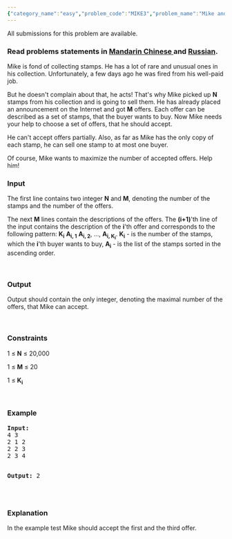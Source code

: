 ```yaml
---
{"category_name":"easy","problem_code":"MIKE3","problem_name":"Mike and Stamps","languages_supported":{"0":"ADA","1":"ASM","2":"BASH","3":"BF","4":"C","5":"C99 strict","6":"CAML","7":"CLOJ","8":"CLPS","9":"CPP 4.3.2","10":"CPP 4.9.2","11":"CPP14","12":"CS2","13":"D","14":"ERL","15":"FORT","16":"FS","17":"GO","18":"HASK","19":"ICK","20":"ICON","21":"JAVA","22":"JS","23":"LISP clisp","24":"LISP sbcl","25":"LUA","26":"NEM","27":"NICE","28":"NODEJS","29":"PAS fpc","30":"PAS gpc","31":"PERL","32":"PERL6","33":"PHP","34":"PIKE","35":"PRLG","36":"PYTH","37":"PYTH 3.4","38":"RUBY","39":"SCALA","40":"SCM guile","41":"SCM qobi","42":"ST","43":"TCL","44":"TEXT","45":"WSPC"},"max_timelimit":1,"source_sizelimit":50000,"problem_author":"kostya_by","problem_tester":null,"date_added":"26-01-2014","tags":{"0":"easy","1":"kostya_by","2":"march14","3":"search"},"editorial_url":"http://discuss.codechef.com/problems/MIKE3","time":{"view_start_date":1395135000,"submit_start_date":1395135000,"visible_start_date":1395135000,"end_date":1735669800},"layout":"problem"}
---
```

<span class="solution-visible-txt">All submissions for this problem are available.</span><h3> Read problems statements in <a target="_blank" href="http://www.codechef.com/download/translated/MARCH14/mandarin/MIKE3.pdf">Mandarin Chinese </a> and <a target="_blank" href="http://www.codechef.com/download/translated/MARCH14/russian/MIKE3.pdf">Russian</a>.</h3>
<p>Mike is fond of collecting stamps. He has a lot of rare and unusual ones in his collection. Unfortunately, a few days ago he was fired from his well-paid job.</p>
<p>But he doesn't complain about that, he acts! That's why Mike picked up <b>N</b> stamps from his collection and is going to sell them. He has already placed an announcement on the Internet and got <b>M</b> offers. Each offer can be described as a set of stamps, that the buyer wants to buy. Now Mike needs your help to choose a set of offers, that he should accept. </p>
<p>He can't accept offers partially. Also, as far as Mike has the only copy of each stamp, he can sell one stamp to at most one buyer.</p>
<p>Of course, Mike wants to maximize the number of accepted offers. Help him!
</p>
<h3>Input</h3>

<p>The first line contains two integer <b>N</b> and <b>M</b>, denoting the number of the stamps and the number of the offers.</p>
<p>The next <b>M</b> lines contain the descriptions of the offers. The <b>(i+1)</b>'th line of the input contains the description of the <b>i</b>'th offer and corresponds to the following pattern: <b>K<sub>i</sub></b> <b>A<sub>i,  1</sub></b> <b>A<sub>i,  2</sub></b>, ..., <b>A<sub>i,     K<sub>i</sub></sub></b>. <b>K<sub>i</sub></b> - is the number of the stamps, which the <b>i</b>'th buyer wants to buy, <b>A<sub>i</sub></b> - is the list of the stamps sorted in the ascending order.</p>
<p> </p>
<h3>Output</h3>
<p>Output should contain the only integer, denoting the maximal number of the offers, that Mike can accept.</p>
<p> </p>
<h3>Constraints</h3>
<p>1 ≤ <b>N</b> ≤ 20,000</p>
<p>1 ≤ <b>M</b> ≤ 20</p>
<p>1 ≤ <b>K<sub>i</sub></b></p>
<p> </p>
<h3>Example</h3>
<pre><b>Input:</b>
4 3
2 1 2
2 2 3
2 3 4

<b>Output:</b>
2
</pre><p> </p>
<h3>Explanation</h3>
<p>In the example test Mike should accept the first and the third offer.</p>
